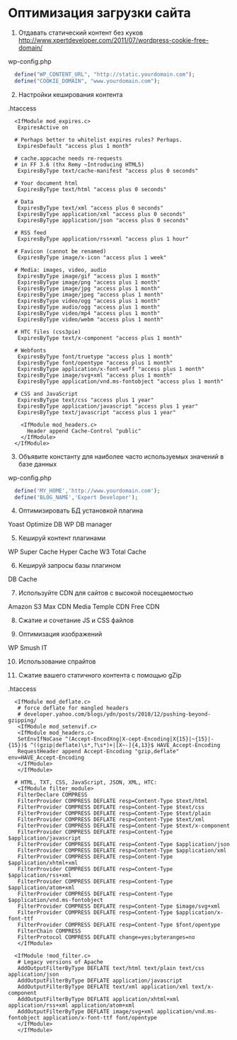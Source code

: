 # Оптимизация загрузки сайта

1. Отдавать статический контент без куков
http://www.xpertdeveloper.com/2011/07/wordpress-cookie-free-domain/

wp-config.php
```php
  define("WP_CONTENT_URL", "http://static.yourdomain.com");
  define("COOKIE_DOMAIN", "www.yourdomain.com");
```

2. Настройки кеширования контента

.htaccess
```
  <IfModule mod_expires.c>
   ExpiresActive on
   
  # Perhaps better to whitelist expires rules? Perhaps.
   ExpiresDefault "access plus 1 month"
   
  # cache.appcache needs re-requests
  # in FF 3.6 (thx Remy ~Introducing HTML5)
   ExpiresByType text/cache-manifest "access plus 0 seconds"
   
  # Your document html
   ExpiresByType text/html "access plus 0 seconds"
   
  # Data
   ExpiresByType text/xml "access plus 0 seconds"
   ExpiresByType application/xml "access plus 0 seconds"
   ExpiresByType application/json "access plus 0 seconds"
   
  # RSS feed
   ExpiresByType application/rss+xml "access plus 1 hour"
   
  # Favicon (cannot be renamed)
   ExpiresByType image/x-icon "access plus 1 week"
   
  # Media: images, video, audio
   ExpiresByType image/gif "access plus 1 month"
   ExpiresByType image/png "access plus 1 month"
   ExpiresByType image/jpg "access plus 1 month"
   ExpiresByType image/jpeg "access plus 1 month"
   ExpiresByType video/ogg "access plus 1 month"
   ExpiresByType audio/ogg "access plus 1 month"
   ExpiresByType video/mp4 "access plus 1 month"
   ExpiresByType video/webm "access plus 1 month"
   
  # HTC files (css3pie)
   ExpiresByType text/x-component "access plus 1 month"
   
  # Webfonts
   ExpiresByType font/truetype "access plus 1 month"
   ExpiresByType font/opentype "access plus 1 month"
   ExpiresByType application/x-font-woff "access plus 1 month"
   ExpiresByType image/svg+xml "access plus 1 month"
   ExpiresByType application/vnd.ms-fontobject "access plus 1 month"
   
  # CSS and JavaScript
   ExpiresByType text/css "access plus 1 year"
   ExpiresByType application/javascript "access plus 1 year"
   ExpiresByType text/javascript "access plus 1 year"
   
    <IfModule mod_headers.c>
      Header append Cache-Control "public"
    </IfModule>
  </IfModule>
```

3. Объявите константу для наиболее часто используемых значений в базе данных

wp-config.php
```php
  define('MY_HOME','http://www.yourdomain.com');
  define('BLOG_NAME','Expert Developer');
```

4. Оптимизировать БД установкой плагина

Yoast Optimize DB
WP DB manager

5. Кешируй контент плагинами

WP Super Cache
Hyper Cache
W3 Total Cache

6. Кешируй запросы базы плагином 

DB Cache

7. Используйте CDN для сайтов с высокой посещаемостью

Amazon S3
Max CDN
Media Temple CDN
Free CDN

8. Сжатие и сочетание JS и CSS файлов

9. Оптимизация изображений

WP Smush IT

10. Использование спрайтов

11. Сжатие вашего статичного контента с помощью gZip

.htaccess 
```
  <IfModule mod_deflate.c>
   # force deflate for mangled headers
   # developer.yahoo.com/blogs/ydn/posts/2010/12/pushing-beyond-gzipping/
   <IfModule mod_setenvif.c>
   <IfModule mod_headers.c>
   SetEnvIfNoCase ^(Accept-EncodXng|X-cept-Encoding|X{15}|~{15}|-{15})$ ^((gzip|deflate)\s*,?\s*)+|[X~-]{4,13}$ HAVE_Accept-Encoding
   RequestHeader append Accept-Encoding "gzip,deflate" env=HAVE_Accept-Encoding
   </IfModule>
   </IfModule>
   
  # HTML, TXT, CSS, JavaScript, JSON, XML, HTC:
   <IfModule filter_module>
   FilterDeclare COMPRESS
   FilterProvider COMPRESS DEFLATE resp=Content-Type $text/html
   FilterProvider COMPRESS DEFLATE resp=Content-Type $text/css
   FilterProvider COMPRESS DEFLATE resp=Content-Type $text/plain
   FilterProvider COMPRESS DEFLATE resp=Content-Type $text/xml
   FilterProvider COMPRESS DEFLATE resp=Content-Type $text/x-component
   FilterProvider COMPRESS DEFLATE resp=Content-Type $application/javascript
   FilterProvider COMPRESS DEFLATE resp=Content-Type $application/json
   FilterProvider COMPRESS DEFLATE resp=Content-Type $application/xml
   FilterProvider COMPRESS DEFLATE resp=Content-Type $application/xhtml+xml
   FilterProvider COMPRESS DEFLATE resp=Content-Type $application/rss+xml
   FilterProvider COMPRESS DEFLATE resp=Content-Type $application/atom+xml
   FilterProvider COMPRESS DEFLATE resp=Content-Type $application/vnd.ms-fontobject
   FilterProvider COMPRESS DEFLATE resp=Content-Type $image/svg+xml
   FilterProvider COMPRESS DEFLATE resp=Content-Type $application/x-font-ttf
   FilterProvider COMPRESS DEFLATE resp=Content-Type $font/opentype
   FilterChain COMPRESS
   FilterProtocol COMPRESS DEFLATE change=yes;byteranges=no
   </IfModule>
   
  <IfModule !mod_filter.c>
   # Legacy versions of Apache
   AddOutputFilterByType DEFLATE text/html text/plain text/css application/json
   AddOutputFilterByType DEFLATE application/javascript
   AddOutputFilterByType DEFLATE text/xml application/xml text/x-component
   AddOutputFilterByType DEFLATE application/xhtml+xml application/rss+xml application/atom+xml
   AddOutputFilterByType DEFLATE image/svg+xml application/vnd.ms-fontobject application/x-font-ttf font/opentype
   </IfModule>
   </IfModule>
```
